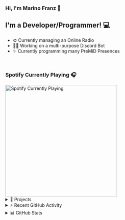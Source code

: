 ### Hi, I'm Marino Franz 👋

## I'm a Developer/Programmer! 💻
- ⚙️ Currently managing an Online Radio
- 👨‍💻 Working on a multi-purpose Discord Bot
- ✨ Currently programming many PreMiD Presences

<br />

### Spotify Currently Playing 🎧

<img src="https://novatorem-iota-azure.vercel.app/api/spotify" alt="Spotify Currently Playing" width="350" />

<br />

<details>
    <summary>📌 Projects</summary><br />
    
[![](https://github-readme-stats.vercel.app/api/pin/?username=marinofranz&repo=generator-marino-gen)](https://github.com/marinofranz/generator-marino-gen)
[![](https://github-readme-stats.vercel.app/api/pin/?username=marinofranz&repo=HRVY-api)](https://github.com/marinofranz/HRVY-api)
[![](https://github-readme-stats.vercel.app/api/pin/?username=marinofranz&repo=RBXFetch)](https://github.com/marinofranz/RBXFetch)
[![](https://github-readme-stats.vercel.app/api/pin/?username=marinofranz&repo=LinkRobloxAPI)](https://github.com/marinofranz/LinkRobloxAPI)
</details>

<details>
    <summary>⚡ Recent GitHub Activity</summary>

<!--START_SECTION:activity-->
1. 🎉 Merged PR [#1](https://github.com/marinofranz/HRVY-api/pull/1) in [marinofranz/HRVY-api](https://github.com/marinofranz/HRVY-api)
2. 🗣 Commented on [#1](https://github.com/marinofranz/HRVY-api/issues/1) in [marinofranz/HRVY-api](https://github.com/marinofranz/HRVY-api)
3. 🗣 Commented on [#2](https://github.com/DualFM/dualapi/issues/2) in [DualFM/dualapi](https://github.com/DualFM/dualapi)
4. 💪 Opened PR [#2](https://github.com/DualFM/dualapi/pull/2) in [DualFM/dualapi](https://github.com/DualFM/dualapi)
5. 🎉 Merged PR [#2](https://github.com/marinofranz/CustomRPC/pull/2) in [marinofranz/CustomRPC](https://github.com/marinofranz/CustomRPC)
<!--END_SECTION:activity-->
</details>

<details>
    <summary>📊 GitHub Stats</summary>
    <img align="left" alt="codeSTACKr's Github Stats" src="https://github-readme-stats-five-rho.vercel.app/api?username=marinofranz&show_icons=true&hide_border=true" />
</details>
